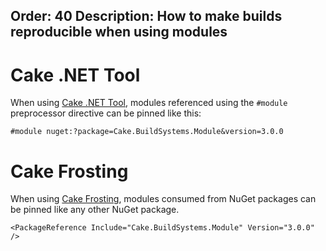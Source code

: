 Order: 40
Description: How to make builds reproducible when using modules
---

# Cake .NET Tool

When using [Cake .NET Tool], modules referenced using the `#module` preprocessor directive can be pinned like this:

```
#module nuget:?package=Cake.BuildSystems.Module&version=3.0.0
```

# Cake Frosting

When using [Cake Frosting], modules consumed from NuGet packages can be pinned like any other NuGet package.

```
<PackageReference Include="Cake.BuildSystems.Module" Version="3.0.0" />
```

[Cake .NET Tool]: /docs/running-builds/runners/dotnet-tool
[Cake Frosting]: /docs/running-builds/runners/cake-frosting
